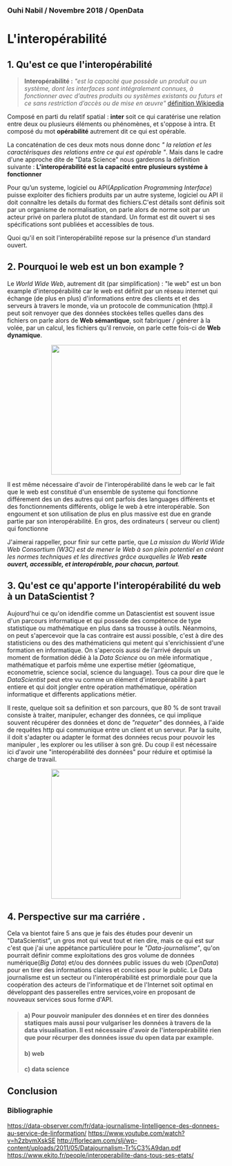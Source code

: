 
### Ouhi Nabil / Novembre 2018 / OpenData

L'interopérabilité
====================

## 1. Qu'est ce que l'interopérabilité
> **Interopérabilité :** *"est la capacité que possède un produit ou un système, dont les interfaces sont intégralement connues, à fonctionner avec d’autres produits ou systèmes existants ou futurs et ce sans restriction d’accès ou de mise en œuvre"*
[définition Wikipedia](https://fr.wikipedia.org/wiki/Interop%C3%A9rabilit%C3%A9)

Composé en parti du relatif spatial : **inter** soit ce qui caratérise une relation entre deux ou plusieurs éléments ou phénomènes, et s'oppose à intra. Et composé du mot **opérabilité** autrement dit ce qui est opérable.

La concaténation de ces deux mots nous donne donc *" la relation et les caractérisques des relations entre ce qui est opérable "*. Mais dans le cadre d'une approche dite de "Data Science" nous garderons la définition suivante : **L'interopérabilité est la capacité entre plusieurs systéme à fonctionner**

Pour qu’un systeme, logiciel ou API(*Application Programming Interface*) puisse exploiter des fichiers produits par un autre systeme, logiciel ou API il doit connaître les details du format des fichiers.C'est détails sont définis soit par un organisme de normalisation, on parle alors de norme soit par un acteur privé on parlera plutot de standard. Un format est dit ouvert si ses spécifications sont publiées et accessibles de tous. 

Quoi qu'il en soit l'interopérabilité repose sur la présence d’un standard ouvert.


## 2. Pourquoi le web est un bon example ?

Le *World Wide Web*, autrement dit (par simplification) : "le web"  est un bon example d'interopérabilité car le web est définit par un réseau internet qui échange (de plus en plus) d'informations entre des clients et et des serveurs à travers le monde, via un protocole de communication (http).il peut soit renvoyer que des données stockées telles quelles dans des fichiers on parle alors de **Web sémantique**, soit fabriquer / générer à la volée, par un calcul, les fichiers qu'il renvoie, on parle cette fois-ci de **Web dynamique**.

<p align="center">
<img src="https://media.boingboing.net/wp-content/uploads/2016/12/Mirai-01.jpg" width="300" ) >
</p>
Il est même nécessaire d'avoir de l'interopérabilité dans le web car le fait que le web est constitué d'un ensemble de systeme qui fonctionne différement des un des autres qui ont parfois des languages différents et des fonctionnements différents, oblige le web à etre interopérable. Son engoument et son utilisation de plus en plus massive est due en grande partie par son interopérabilité. En gros, des ordinateurs ( serveur ou client) qui fonctionne 

J'aimerai rappeller, pour finir sur cette partie, que *La mission du World Wide Web Consortium (W3C) est de mener le Web à son plein potentiel en créant les normes techniques et les directives grâce auxquelles le Web **reste ouvert, accessible, et interopérable, pour chacun, partout**.* 

## 3. Qu'est ce qu'apporte l'interopérabilité du web à un DataScientist ?

Aujourd'hui ce qu'on idendifie comme un Datascientist est souvent issue d'un parcours informatique et qui possede des compétence de type statistique ou mathématique en plus dans sa trousse à outils. Néanmoins, on peut s'apercevoir que la cas contraire est aussi possible, c'est à dire des statisticiens ou des des mathématiciens qui metent qui s'enrichissient d'une formation en informatique. On s'apercois aussi de l'arrivé depuis un moment de formation dédié à la *Data Science*  ou on méle informatique , mathématique et parfois même une expertise métier (géomatique, econometrie, science social, science du language). Tous ca pour dire que le *DataScientist* peut etre vu comme un élément d'interopérabilité à part entiere et  qui doit jongler entre opération mathématique, opération informatique et differents applications métier. 

Il reste, quelque soit sa definition et son parcours, que 80 % de sont travail consiste à traiter, manipuler, echanger des données, ce qui implique souvent récupérer des données et donc de *"requeter"* des données, à l'aide de requêtes http  qui communique entre un client et un serveur. Par la suite, il doit s'adapter ou adapter le format des données recus pour pouvoir les manipuler , les explorer ou les utiliser à son gré. Du coup il est nécessaire ici d'avoir une "interopérabilité des données" pour réduire et optimisé la charge de travail.
<p align="center">
<img src="https://www.raconteur.net/wp-content/uploads/2016/10/Unstoppable-march-of-decision-science-1280x720.jpg" width="300")>
</p>

## 4. Perspective sur ma carriére . 
Cela va bientot faire 5 ans que je fais des études pour devenir un "DataScientist", un gros mot qui veut tout et rien dire, mais ce qui est sur c'est que j'ai une appétance particuliére pour le *"Data-journalisme"*, qu'on pourrait définir comme exploitations des gros volume de données numérique(*Big Data*) et/ou des données public issues du web (*OpenData*) pour en tirer des informations claires et concises pour le public. Le Data journalisme est un secteur ou l'interopérabilité  est primordiale pour que la coopération des acteurs de l'informatique et de l'Internet soit optimal en développant des passerelles entre services,voire en proposant de nouveaux services sous forme d'API.


> #### a) Pour pouvoir manipuler des données et en tirer des données statiques mais aussi pour vulgariser les données à travers de la data visualisation. Il est nécessaire d'avoir de l'interopérabilité rien que pour récurper des données issue du open data par example. 
> #### b) web
> #### c) data science

## Conclusion

### Bibliographie


https://data-observer.com/fr/data-journalisme-lintelligence-des-donnees-au-service-de-linformation/
https://www.youtube.com/watch?v=h2zbvmXskSE
http://florlecam.com/slj/wp-content/uploads/2011/05/Datajournalism-Tr%C3%A9dan.pdf
https://www.ekito.fr/people/interoperabilite-dans-tous-ses-etats/

